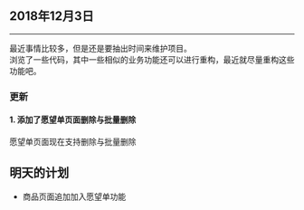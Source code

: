## 2018年12月3日
---
最近事情比较多，但是还是要抽出时间来维护项目。  
浏览了一些代码，其中一些相似的业务功能还可以进行重构，最近就尽量重构这些功能吧。
### 更新
#### 1. 添加了愿望单页面删除与批量删除
愿望单页面现在支持删除与批量删除
## 明天的计划
- 商品页面追加加入愿望单功能



